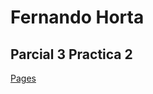 # Fernando Horta

## Parcial 3 Practica 2

[Pages](https://kurenaiouji.github.io/Parcial_3-Practica_4/)